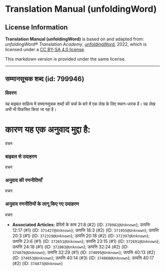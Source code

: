 # Translation Manual (unfoldingWord)

## License Information

**Translation Manual (unfoldingWord)** is based on and adapted from: _unfoldingWord® Translation Academy_, [unfoldingWord](https://unfoldingword.org/utw), 2022, which is licensed under a [CC BY-SA 4.0 license](https://creativecommons.org/licenses/by-sa/4.0/legalcode.en).

This markdown version is provided under the same license.



--------------------------------

## सम्मानसूचक शब्द (id: 799946)

### विवरण

यह बाइबल साहित्य में सम्मानसूचक शब्दों की चर्चा के बारे में एक लेख के लिए स्थान\-धारक है। यह लेख अभी भी विकसित किया जा रहा है।

कारण यह एक अनुवाद मुद्दा है:
============================

वचन

### बाइबल से उदाहरण

वचन

### अनुवाद की रणनीतियाँ

वचन

### अनुवाद रणनीतियों के लागू किए गए उदाहरण

वचन

* **Associated Articles:** प्रेरितों के काम 21:8 (#2) (ID: `378982@Unknown`); उत्पत्ति 12:17 (#1) (ID: `371427@Unknown`); उत्पत्ति 18:3 (#2) (ID: `371955@Unknown`); उत्पत्ति 20:3 (#1) (ID: `372319@Unknown`); उत्पत्ति 20:18 (#2) (ID: `372397@Unknown`); उत्पत्ति 23:6 (#1) (ID: `372651@Unknown`); उत्पत्ति 23:15 (#1) (ID: `372691@Unknown`); उत्पत्ति 24:18 (#1) (ID: `372803@Unknown`); उत्पत्ति 32:24 (#2) (ID: `374076@Unknown`); उत्पत्ति 32:29 (#1) (ID: `374095@Unknown`); उत्पत्ति 40:13 (#2) (ID: `374853@Unknown`); उत्पत्ति 40:14 (#3) (ID: `374860@Unknown`); उत्पत्ति 40:17 (#2) (ID: `374873@Unknown`)


